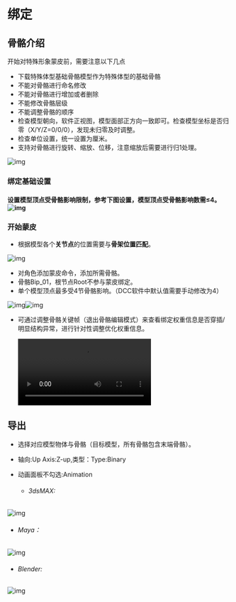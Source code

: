 # 绑定 

## 骨骼介绍

开始对特殊形象蒙皮前，需要注意以下几点

- 下载特殊体型基础骨骼模型作为特殊体型的基础骨骼
- 不能对骨骼进行命名修改
- 不能对骨骼进行增加或者删除
- 不能修改骨骼层级
- 不能调整骨骼的顺序
- 检查模型朝向，软件正视图，模型面部正方向一致即可。检查模型坐标是否归零（X/Y/Z=0/0/0），发现未归零及时调整。
- 检查单位设置，统一设置为厘米。
- 支持对骨骼进行旋转、缩放、位移，注意缩放后需要进行归1处理。

![img](https://arkimg.ark.online/1748253428085-9.png)

### 绑定基础设置

#### 设置模型顶点受骨骼影响限制，参考下图设置，模型顶点受骨骼影响数需≤4。![img](https://arkimg.ark.online/BDGF-1740537613695-4.png)

### 开始蒙皮

- 根据模型各个**关节点**的位置需要与**骨架位置匹配**。

![img](https://arkimg.ark.online/1748253428084-1.png)

- 对角色添加蒙皮命令，添加所需骨骼。
- 骨骼Bip_01，根节点Root不参与蒙皮绑定。
- 单个模型顶点最多受4节骨骼影响。（DCC软件中默认值需要手动修改为4）

![img](https://arkimg.ark.online/1748253428085-2.png)![img](https://arkimg.ark.online/1748253428085-3.png)

- 可通过调整骨骼关键帧（退出骨骼编辑模式）来查看绑定权重信息是否穿插/明显结构异常，进行针对性调整优化权重信息。
  
  <video controls src="https://arkimg.ark.online/xxxxx.mp4" />
  
  

## 导出

- 选择对应模型物体与骨骼（目标模型，所有骨骼包含末端骨骼）。

- 轴向:Up Axis:Z-up,类型：Type:Binary

- 动画面板不勾选:Animation
  - ######  3dsMAX:

![img](https://arkimg.ark.online/1748253428085-4.png)

- ######  Maya：

![img](https://arkimg.ark.online/1748253428085-5.png)

- ######  Blender:

![img](https://arkimg.ark.online/1748253428085-7.png)

